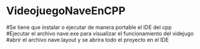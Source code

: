 # VideojuegoNaveEnCPP
#Se tiene que instalar o ejecutar de manera portable el IDE del cpp
#Ejecutar el archivo nave.exe para visualizar el funcionamiento del videjugo
#abrir el archivo nave.layout y se abrira todo el proyecto en el IDE
